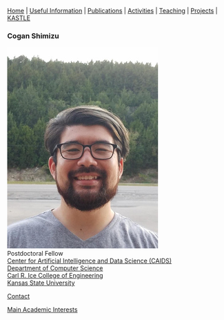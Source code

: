 [Home](index.md) | [Useful Information](links.md) | [Publications](publications.md) | [Activities](activities.md) | [Teaching](teaching.md) | [Projects](funding.md) | [KASTLE](https://cogan-shimizu.github.io/kastle)

### Cogan Shimizu
![me!](./cogan_shimizu.jpg)\
Postdoctoral Fellow\
[Center for Artificial Intelligence and Data Science (CAIDS)](http://caids.cs.ksu.edu/)\
[Department of Computer Science](https://www.cs.ksu.edu/)\
[Carl R. Ice College of Engineering](https://engg.ksu.edu/)\
[Kansas State University](https://www.k-state.edu/)

[Contact](contact.md)

[Main Academic Interests](interests.md)